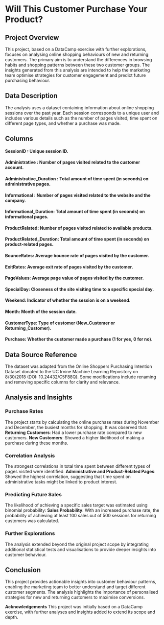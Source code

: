 # **Will This Customer Purchase Your Product?**
## **Project Overview**
This project, based on a DataCamp exercise with further explorations, focuses on analysing online shopping behaviours of new and returning customers. The primary aim is to understand the differences in browsing habits and shopping patterns between these two customer groups. The insights generated from this analysis are intended to help the marketing team optimise strategies for customer engagement and predict future purchasing behaviour.

## **Data Description**
The analysis uses a dataset containing information about online shopping sessions over the past year. Each session corresponds to a unique user and includes various details such as the number of pages visited, time spent on different page types, and whether a purchase was made.

## Columns
#### <p>**SessionID** : Unique session ID.<p>
#### <p> **Administrative** : Number of pages visited related to the customer account.<p>
#### <p>**Administrative_Duration** : Total amount of time spent (in seconds) on administrative pages.<p>
#### <p>**Informational** : Number of pages visited related to the website and the company.<p>
#### <p>**Informational_Duration**: Total amount of time spent (in seconds) on informational pages.<p>
#### <p>**ProductRelated**: Number of pages visited related to available products.<p>
#### <p>**ProductRelated_Duration**: Total amount of time spent (in seconds) on product-related pages.<p>
#### <p>**BounceRates**: Average bounce rate of pages visited by the customer.<p>
#### <p>**ExitRates**: Average exit rate of pages visited by the customer.<p>
#### <p>**PageValues**: Average page value of pages visited by the customer.<p>
#### <p>**SpecialDay**: Closeness of the site visiting time to a specific special day.<p>
#### <p>**Weekend**: Indicator of whether the session is on a weekend.<p>
#### <p>**Month**: Month of the session date.<p>
#### <p>**CustomerType**: Type of customer (New_Customer or Returning_Customer).<p>
#### <p>**Purchase**: Whether the customer made a purchase (1 for yes, 0 for no).<p>

## Data Source Reference
The dataset was adapted from the Online Shoppers Purchasing Intention Dataset donated to the UC Irvine Machine Learning Repository on 8/30/2018 (DOI: 10.24432/C5F88Q). Some modifications include renaming and removing specific columns for clarity and relevance.

## Analysis and Insights
### **Purchase Rates**
The project starts by calculating the online purchase rates during November and December, the busiest months for shopping. It was observed that:
**Returning Customers**: Had a lower purchase rate compared to new customers.
**New Customers**: Showed a higher likelihood of making a purchase during these months.
### **Correlation Analysis**
The strongest correlations in total time spent between different types of pages visited were identified:
**Administrative and Product-Related Pages**: Showed the highest correlation, suggesting that time spent on administrative tasks might be linked to product interest.
### **Predicting Future Sales**
The likelihood of achieving a specific sales target was estimated using binomial probability:
**Sales Probability**: With an increased purchase rate, the probability of achieving at least 100 sales out of 500 sessions for returning customers was calculated.
### **Further Explorations**
The analysis extended beyond the original project scope by integrating additional statistical tests and visualisations to provide deeper insights into customer behaviour.

## **Conclusion**
This project provides actionable insights into customer behaviour patterns, enabling the marketing team to better understand and target different customer segments. The analysis highlights the importance of personalised strategies for new and returning customers to maximise conversions.

**Acknowledgements**
This project was initially based on a DataCamp exercise, with further analyses and insights added to extend its scope and depth.
